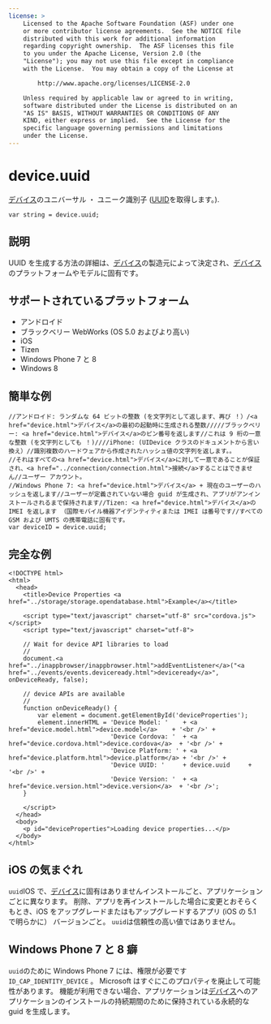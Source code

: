 ```yaml
---
license: >
    Licensed to the Apache Software Foundation (ASF) under one
    or more contributor license agreements.  See the NOTICE file
    distributed with this work for additional information
    regarding copyright ownership.  The ASF licenses this file
    to you under the Apache License, Version 2.0 (the
    "License"); you may not use this file except in compliance
    with the License.  You may obtain a copy of the License at

        http://www.apache.org/licenses/LICENSE-2.0

    Unless required by applicable law or agreed to in writing,
    software distributed under the License is distributed on an
    "AS IS" BASIS, WITHOUT WARRANTIES OR CONDITIONS OF ANY
    KIND, either express or implied.  See the License for the
    specific language governing permissions and limitations
    under the License.
---
```


# device.uuid

<a href="device.html">デバイス</a>のユニバーサル ・ ユニーク識別子 ([UUID][1]を取得します。).

 [1]: http://en.wikipedia.org/wiki/Universally_Unique_Identifier

    var string = device.uuid;
    

## 説明

UUID を生成する方法の詳細は、<a href="device.html">デバイス</a>の製造元によって決定され、<a href="device.html">デバイス</a>のプラットフォームやモデルに固有です。

## サポートされているプラットフォーム

*   アンドロイド
*   ブラックベリー WebWorks (OS 5.0 およびより高い)
*   iOS
*   Tizen
*   Windows Phone 7 と 8
*   Windows 8

## 簡単な例

    //アンドロイド: ランダムな 64 ビットの整数 (を文字列として返します、再び ！）/<a href="device.html">デバイス</a>の最初の起動時に生成される整数/////ブラックベリー: <a href="device.html">デバイス</a>のピン番号を返します//これは 9 桁の一意な整数 (を文字列としても ！)////iPhone: (UIDevice クラスのドキュメントから言い換え）//識別複数のハードウェアから作成されたハッシュ値の文字列を返します。。
    //それはすべての<a href="device.html">デバイス</a>に対して一意であることが保証され、<a href="../connection/connection.html">接続</a>することはできません//ユーザー アカウント。
    //Windows Phone 7: <a href="device.html">デバイス</a> + 現在のユーザーのハッシュを返します//ユーザーが定義されていない場合 guid が生成され、アプリがアンインストールされるまで保持されます//Tizen: <a href="device.html">デバイス</a>の IMEI を返します （国際モバイル機器アイデンティティまたは IMEI は番号です//すべての GSM および UMTS の携帯電話に固有です。
    var deviceID = device.uuid;
    

## 完全な例

    <!DOCTYPE html>
    <html>
      <head>
        <title>Device Properties <a href="../storage/storage.opendatabase.html">Example</a></title>
    
        <script type="text/javascript" charset="utf-8" src="cordova.js"></script>
        <script type="text/javascript" charset="utf-8">
    
        // Wait for device API libraries to load
        //
        document.<a href="../inappbrowser/inappbrowser.html">addEventListener</a>("<a href="../events/events.deviceready.html">deviceready</a>", onDeviceReady, false);
    
        // device APIs are available
        //
        function onDeviceReady() {
            var element = document.getElementById('deviceProperties');
            element.innerHTML = 'Device Model: '    + <a href="device.model.html">device.model</a>    + '<br />' +
                                'Device Cordova: '  + <a href="device.cordova.html">device.cordova</a>  + '<br />' +
                                'Device Platform: ' + <a href="device.platform.html">device.platform</a> + '<br />' +
                                'Device UUID: '     + device.uuid     + '<br />' +
                                'Device Version: '  + <a href="device.version.html">device.version</a>  + '<br />';
        }
    
        </script>
      </head>
      <body>
        <p id="deviceProperties">Loading device properties...</p>
      </body>
    </html>
    

## iOS の気まぐれ

`uuid`IOS で、<a href="device.html">デバイス</a>に固有はありませんインストールごと、アプリケーションごとに異なります。 削除、アプリを再インストールした場合に変更とおそらくもとき、iOS をアップグレードまたはもアップグレードするアプリ (iOS の 5.1 で明らかに） バージョンごと。 `uuid`は信頼性の高い値ではありません。

## Windows Phone 7 と 8 癖

`uuid`のために Windows Phone 7 には、権限が必要です `ID_CAP_IDENTITY_DEVICE` 。 Microsoft はすぐにこのプロパティを廃止して可能性があります。 機能が利用できない場合、アプリケーションは<a href="device.html">デバイス</a>へのアプリケーションのインストールの持続期間のために保持されている永続的な guid を生成します。